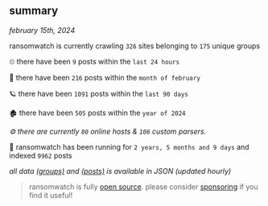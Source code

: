 
## summary
_february 15th, 2024_

ransomwatch is currently crawling `326` sites belonging to `175` unique groups

⏲ there have been `9` posts within the `last 24 hours`

🦈 there have been `216` posts within the `month of february`

🪐 there have been `1091` posts within the `last 90 days`

🏚 there have been `505` posts within the `year of 2024`

_⚙️ there are currently `80` online hosts & `106` custom parsers._

🦕 ransomwatch has been running for `2 years, 5 months and 9 days` and indexed `9962` posts

_all data  [(groups)](http://ransomwhat.telemetry.ltd/groups) and [(posts)](http://ransomwhat.telemetry.ltd/posts) is available in JSON (updated hourly)_

> ransomwatch is fully [open source](https://github.com/joshhighet/ransomwatch#ransomwatch--). please consider [sponsoring](https://github.com/sponsors/joshhighet) if you find it useful!
